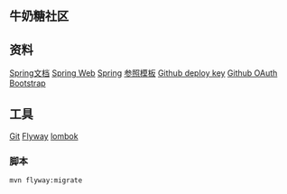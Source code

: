 ## 牛奶糖社区

## 资料
[Spring文档](https://spring.io/guides)
[Spring Web](https://spring.io/guides/gs/serving-web-vontent/)
[Spring](https://docs.spring.io)
[参照模板](https://elasticsearch.cn/explore)
[Github deploy key](http://developer.github.com/v3/guides/managing-deploy-keys/#deploy-keys)
[Github OAuth](https://developer.github.com/apps/building-oauth-apps/creating-an-oauth-app/)
[Bootstrap](https://v3.bootcss.com/)

## 工具
[Git](https://git-scm.com/download)
[Flyway](https://flywaydb.org/)
[lombok](https://projectlombok.org/)

### 脚本
```bash
mvn flyway:migrate
```